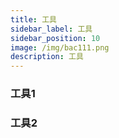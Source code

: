 ```yaml
---
title: 工具
sidebar_label: 工具
sidebar_position: 10
image: /img/bac111.png
description: 工具
---
```


### 工具1

### 工具2
